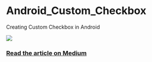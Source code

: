 # Android_Custom_Checkbox
Creating Custom Checkbox in Android

![](https://miro.medium.com/max/326/1*9__yAldXUBcnUePHaqvIUQ.gif)

### [Read the article on Medium](https://medium.com/@moforemmanuel/creating-a-fully-custom-checkbox-in-android-a5b03f508d45?source=friends_link&sk=ea7d271a18c5ababaa2765dcf876f52b)
